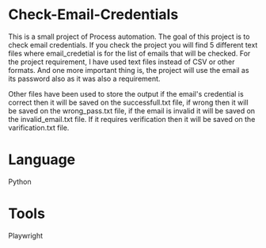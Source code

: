 # Check-Email-Credentials
This is a small project of Process automation. The goal of this project is to check email credentials. If you check the project you will find 5 different text files where email_credetial is for the list of emails
that will be checked. For the project requirement, I have used text files instead of CSV or other formats. And one more important thing is, the project will use the email as its password also
as it was also a requirement.

Other files have been used to store the output if the email's credential is correct then it will be saved on the successfull.txt file, if wrong then it will be saved on 
the wrong_pass.txt file, if the email is invalid it will be saved on the invalid_email.txt file. If it requires verification then it will be saved on the varification.txt file.

# Language
Python

# Tools
Playwright
